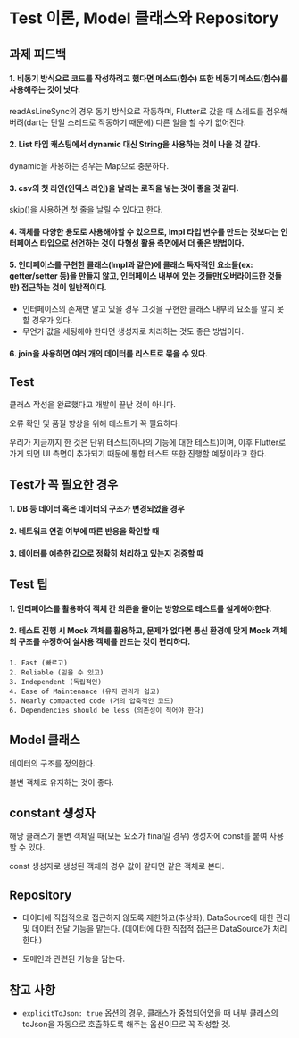 # Test 이론, Model 클래스와 Repository

## 과제 피드백
#### 1. 비동기 방식으로 코드를 작성하려고 했다면 메소드(함수) 또한 비동기 메소드(함수)를 사용해주는 것이 낫다.
readAsLineSync의 경우 동기 방식으로 작동하며, Flutter로 갔을 때 스레드를 점유해버려(dart는 단일 스레드로 작동하기 때문에) 다른 일을 할 수가 없어진다.
#### 2. List 타입 캐스팅에서 dynamic 대신 String을 사용하는 것이 나을 것 같다.
dynamic을 사용하는 경우는 Map으로 충분하다.
#### 3. csv의 첫 라인(인덱스 라인)을 날리는 로직을 넣는 것이 좋을 것 같다.
skip()을 사용하면 첫 줄을 날릴 수 있다고 한다.
#### 4. 객체를 다양한 용도로 사용해야할 수 있으므로, Impl 타입 변수를 만드는 것보다는 인터페이스 타입으로 선언하는 것이 다형성 활용 측면에서 더 좋은 방법이다.
#### 5. 인터페이스를 구현한 클래스(Impl과 같은)에 클래스 독자적인 요소들(ex: getter/setter 등)을 만들지 않고, 인터페이스 내부에 있는 것들만(오버라이드한 것들만) 접근하는 것이 일반적이다.
- 인터페이스의 존재만 알고 있을 경우 그것을 구현한 클래스 내부의 요소를 알지 못할 경우가 있다.
- 무언가 값을 세팅해야 한다면 생성자로 처리하는 것도 좋은 방법이다.
#### 6. join을 사용하면 여러 개의 데이터를 리스트로 묶을 수 있다.

## Test
클래스 작성을 완료했다고 개발이 끝난 것이 아니다.

오류 확인 및 품질 향상을 위해 테스트가 꼭 필요하다.

우리가 지금까지 한 것은 단위 테스트(하나의 기능에 대한 테스트)이며, 이후 Flutter로 가게 되면 UI 측면이 추가되기 때문에 통합 테스트 또한 진행할 예정이라고 한다.

## Test가 꼭 필요한 경우
#### 1. DB 등 데이터 혹은 데이터의 구조가 변경되었을 경우
#### 2. 네트워크 연결 여부에 따른 반응을 확인할 때
#### 3. 데이터를 예측한 값으로 정확히 처리하고 있는지 검증할 때

## Test 팁
#### 1. 인터페이스를 활용하여 객체 간 의존을 줄이는 방향으로 테스트를 설계해야한다.

#### 2. 테스트 진행 시 Mock 객체를 활용하고, 문제가 없다면 통신 환경에 맞게 Mock 객체의 구조를 수정하여 실사용 객체를 만드는 것이 편리하다.

    1. Fast (빠르고)
    2. Reliable (믿을 수 있고)
    3. Independent (독립적인)
    4. Ease of Maintenance (유지 관리가 쉽고)
    5. Nearly compacted code (거의 압축적인 코드)
    6. Dependencies should be less (의존성이 적어야 한다)


## Model 클래스
데이터의 구조를 정의한다.

불변 객체로 유지하는 것이 좋다.


## constant 생성자
해당 클래스가 불변 객체일 때(모든 요소가 final일 경우) 생성자에 const를 붙여 사용할 수 있다.

const 생성자로 생성된 객체의 경우 값이 같다면 같은 객체로 본다.

## Repository
- 데이터에 직접적으로 접근하지 않도록 제한하고(추상화), DataSource에 대한 관리 및 데이터 전달 기능을 맡는다.
(데이터에 대한 직접적 접근은 DataSource가 처리한다.)

- 도메인과 관련된 기능을 담는다.
## 참고 사항
- <code>explicitToJson: true</code> 옵션의 경우, 클래스가 중첩되어있을 때 내부 클래스의 toJson을 자동으로 호출하도록 해주는 옵션이므로 꼭 작성할 것.	
